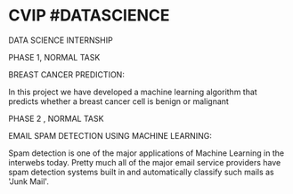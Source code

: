 # CVIP #DATASCIENCE

DATA SCIENCE INTERNSHIP


PHASE 1, NORMAL TASK

BREAST CANCER PREDICTION:

In this project we have developed a machine learning algorithm that predicts whether a breast cancer cell is benign or malignant

PHASE 2 , NORMAL TASK 

EMAIL SPAM DETECTION USING MACHINE LEARNING:

Spam detection is one of the major applications of Machine Learning in the interwebs today. Pretty much all of the major email service providers have spam detection systems built in and automatically classify such mails as 'Junk Mail'.
